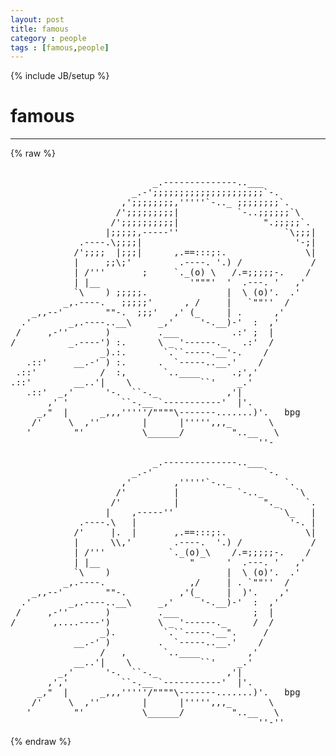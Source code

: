 ```yaml
---
layout: post
title: famous
category : people
tags : [famous,people]
---
```

{% include JB/setup %}
# famous
---
{% raw %}
<pre>

                           _.--------------..___
                       _.-&#039;;;;;;;;;;;;;;;;;;;;;;`-.
                     ,&#039;;;;;;;;;,&#039;&#039;&#039;&#039;&#039;`-.._ ;;;;;;;;`.
                    /&#039;;;;;;;;;;|           `-..;;;;;;`\
                   /&#039;;;;;;;;;;;|                &quot;.;;;;;`.
                  |;;;;;,-----&#039;&#039;                    `\;;;|
             .----.\;;;;|                             &#039;-;|
            /&#039;;;;;  |;;;|      ,.==:::;:.               \|
            |     ;;\;&#039;         .----. &#039;.) /             /
            | /&#039;&#039;&#039;       ;     `._(o) \   /.=;;;;;-.    /
            | |__                 &#039;&quot;&quot;&quot;&#039;  &#039;  .---. &#039;   ,&#039;
            `\    ) ;;;;;.               |  \ (o)&#039;.  .&#039;
          _,.----.   ;;;;;&#039;      , /     |   `&quot;&quot;&#039;&#039;  /
    _,,--&#039;        &quot;&quot;-.  ;;;&#039;   ,&#039; (_     | .      ,&#039;
  .&#039;       _,.----..__\     _,&#039;     &#039;-.__)-&#039;  :  ,&#039;
 /     ,-&#039;&#039;       )         .___          .:&#039; ;  |
/          _.----&#039;) :.      \ _ &#039;------._   .:&#039;  /
                 _).:.       `.``-----.__&#039;-.    /
   .::&#039;     __.-&#039; ) :.      .  `-----..__.&#039;    /
 .::&#039;            /  :,       `..____      .;&#039;,&#039;
.::&#039;        __..&#039;|    \             ``&#039;    _.&#039;
   .::&#039;  _,&#039;      &#039;-.  ``-._             ,&#039;|
       ,&#039; &#039;          ``-.__ `-----------&#039;  |&#039;.
     _,&quot;  |      _,,,&#039;&#039;&#039;&#039;&#039;/&quot;&quot;&quot;&quot;\-------.......)&#039;.   bpg
    /&#039;     \  ,&#039;&#039;        |      |&#039;&#039;&#039;&#039;&#039;,,,_       \
   &#039;        &quot;&#039;           \______/         &quot;..__   \
                                               &#039;&#039;-

                           _.--------------..___
                       _.-&#039;                     `-.
                     ,&#039;        ,&#039;&#039;&#039;&#039;&#039;`-.._          `.
                    /&#039;         |           `-.._      `\
                   /&#039;          |                &quot;._     `.
                  |    ,-----&#039;&#039;                    `\_   |
             .----.\   |                             &#039;-. |
            /&#039;     |.  |       ,.==:::;:.               \|
            |      \\,&#039;        .----.  &#039;.) /             /
            | /&#039;&#039;&#039;            `._(o)_\    /.=;;;;;-.    /
            | |__                 &quot;      &#039;  .---. &#039;   ,&#039;
            `\    )                      |  \ (o)&#039;.  .&#039;
          _,.----.                ,/     | . `&quot;&quot;&#039;&#039;  /
    _,,--&#039;        &quot;&quot;-.          ,&#039;(_     |  )&#039;.    ,&#039;
  .&#039;       _,.----..__\     _,&#039;     &#039;-.__)-&#039;  :  ,&#039;
 /     ,-&#039;&#039;       )         .___              ;  |
/       ,....----&#039;)         \ _ &#039;------._     /  /
                 _).         `.``-----.__&quot;.     /
            __.-&#039; )         .  `-----..__.&#039;    /
                 /   ,       `..____         ,&#039;
            __..&#039;|    \             ``&#039;    _.&#039;
         _,&#039;      &#039;-.  ``-._             ,&#039;|
       ,&#039;,&#039;          ``-.__ `-----------&#039;  |&#039;.
     _,&quot;  |      _,,,&#039;&#039;&#039;&#039;&#039;/&quot;&quot;&quot;&quot;\-------.......)&#039;.   bpg
    /&#039;     \  ,&#039;&#039;        |      |&#039;&#039;&#039;&#039;&#039;,,,_       \
   &#039;        &quot;&#039;           \______/         &quot;..__   \
                                               &#039;&#039;-&#039;&#039;  </pre>
{% endraw %}
